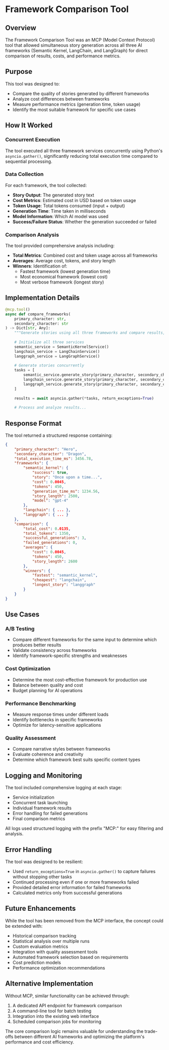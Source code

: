 # Framework Comparison Tool

## Overview

The Framework Comparison Tool was an MCP (Model Context Protocol) tool that allowed simultaneous story generation across all three AI frameworks (Semantic Kernel, LangChain, and LangGraph) for direct comparison of results, costs, and performance metrics.

## Purpose

This tool was designed to:
- Compare the quality of stories generated by different frameworks
- Analyze cost differences between frameworks
- Measure performance metrics (generation time, token usage)
- Identify the most suitable framework for specific use cases

## How It Worked

### Concurrent Execution
The tool executed all three framework services concurrently using Python's `asyncio.gather()`, significantly reducing total execution time compared to sequential processing.

### Data Collection
For each framework, the tool collected:
- **Story Output**: The generated story text
- **Cost Metrics**: Estimated cost in USD based on token usage
- **Token Usage**: Total tokens consumed (input + output)
- **Generation Time**: Time taken in milliseconds
- **Model Information**: Which AI model was used
- **Success/Failure Status**: Whether the generation succeeded or failed

### Comparison Analysis
The tool provided comprehensive analysis including:
- **Total Metrics**: Combined cost and token usage across all frameworks
- **Averages**: Average cost, tokens, and story length
- **Winners**: Identification of:
  - Fastest framework (lowest generation time)
  - Most economical framework (lowest cost)
  - Most verbose framework (longest story)

## Implementation Details

```python
@mcp.tool()
async def compare_frameworks(
    primary_character: str,
    secondary_character: str
) -> Dict[str, Any]:
    """Generate stories using all three frameworks and compare results, costs, and performance."""
    
    # Initialize all three services
    semantic_service = SemanticKernelService()
    langchain_service = LangChainService()
    langgraph_service = LangGraphService()
    
    # Generate stories concurrently
    tasks = [
        semantic_service.generate_story(primary_character, secondary_character),
        langchain_service.generate_story(primary_character, secondary_character),
        langgraph_service.generate_story(primary_character, secondary_character)
    ]
    
    results = await asyncio.gather(*tasks, return_exceptions=True)
    
    # Process and analyze results...
```

## Response Format

The tool returned a structured response containing:

```json
{
    "primary_character": "Hero",
    "secondary_character": "Dragon",
    "total_execution_time_ms": 3456.78,
    "frameworks": {
        "semantic_kernel": {
            "success": true,
            "story": "Once upon a time...",
            "cost": 0.0045,
            "tokens": 450,
            "generation_time_ms": 1234.56,
            "story_length": 2500,
            "model": "gpt-4"
        },
        "langchain": { ... },
        "langgraph": { ... }
    },
    "comparison": {
        "total_cost": 0.0135,
        "total_tokens": 1350,
        "successful_generations": 3,
        "failed_generations": 0,
        "averages": {
            "cost": 0.0045,
            "tokens": 450,
            "story_length": 2600
        },
        "winners": {
            "fastest": "semantic_kernel",
            "cheapest": "langchain",
            "longest_story": "langgraph"
        }
    }
}
```

## Use Cases

### A/B Testing
- Compare different frameworks for the same input to determine which produces better results
- Validate consistency across frameworks
- Identify framework-specific strengths and weaknesses

### Cost Optimization
- Determine the most cost-effective framework for production use
- Balance between quality and cost
- Budget planning for AI operations

### Performance Benchmarking
- Measure response times under different loads
- Identify bottlenecks in specific frameworks
- Optimize for latency-sensitive applications

### Quality Assessment
- Compare narrative styles between frameworks
- Evaluate coherence and creativity
- Determine which framework best suits specific content types

## Logging and Monitoring

The tool included comprehensive logging at each stage:
- Service initialization
- Concurrent task launching
- Individual framework results
- Error handling for failed generations
- Final comparison metrics

All logs used structured logging with the prefix "MCP:" for easy filtering and analysis.

## Error Handling

The tool was designed to be resilient:
- Used `return_exceptions=True` in `asyncio.gather()` to capture failures without stopping other tasks
- Continued processing even if one or more frameworks failed
- Provided detailed error information for failed frameworks
- Calculated metrics only from successful generations

## Future Enhancements

While the tool has been removed from the MCP interface, the concept could be extended with:
- Historical comparison tracking
- Statistical analysis over multiple runs
- Custom evaluation metrics
- Integration with quality assessment tools
- Automated framework selection based on requirements
- Cost prediction models
- Performance optimization recommendations

## Alternative Implementation

Without MCP, similar functionality can be achieved through:
1. A dedicated API endpoint for framework comparison
2. A command-line tool for batch testing
3. Integration into the existing web interface
4. Scheduled comparison jobs for monitoring

The core comparison logic remains valuable for understanding the trade-offs between different AI frameworks and optimizing the platform's performance and cost efficiency.